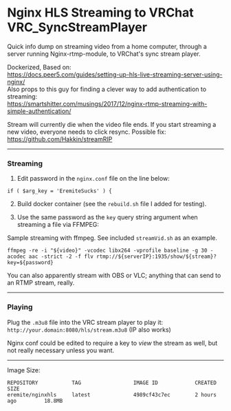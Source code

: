 # Nginx HLS Streaming to VRChat VRC_SyncStreamPlayer
Quick info dump on streaming video from a home computer, through a server running Nginx-rtmp-module, to VRChat's sync stream player.  

Dockerized, Based on:  
https://docs.peer5.com/guides/setting-up-hls-live-streaming-server-using-nginx/  
Also props to this guy for finding a clever way to add authentication to streaming:  
https://smartshitter.com/musings/2017/12/nginx-rtmp-streaming-with-simple-authentication/

Stream will currently die when the video file ends.  If you start streaming a new video, everyone needs to click resync.
Possible fix: https://github.com/Hakkin/streamRIP

---

### Streaming

1. Edit password in the `nginx.conf` file on the line below:
 ```
 if ( $arg_key = 'EremiteSucks' ) {
 ```
2. Build docker container (see the `rebuild.sh` file I added for testing).

3. Use the same password as the `key` query string argument when streaming a file via FFMPEG:

Sample streaming with ffmpeg.  See included `streamVid.sh` as an example.
```shell
ffmpeg -re -i "${video}" -vcodec libx264 -vprofile baseline -g 30 -acodec aac -strict -2 -f flv rtmp://${serverIP}:1935/show/${stream}?key=${password}
```
You can also apparently stream with OBS or VLC; anything that can send to an RTMP stream, really.

---

### Playing

Plug the `.m3u8` file into the VRC stream player to play it: `http://your.domain:8080/hls/stream.m3u8` (IP also works)

Nginx conf could be edited to require a key to *view* the stream as well, but not really necessary unless you want.

---

Image Size:

```
REPOSITORY           TAG                 IMAGE ID            CREATED             SIZE
eremite/nginxhls     latest              4989cf43c7ec        2 hours ago         18.8MB
```

